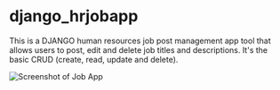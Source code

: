 # django_hrjobapp
This is a DJANGO human resources job post management app tool that allows users to post, edit and delete job titles and descriptions. It's the basic CRUD (create, read, update and delete).

<img src="https://i.imgur.com/Pj9IcDR.jpg" alt="Screenshot of Job App" />
